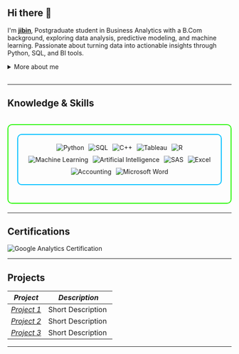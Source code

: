 

## Hi there 👋

I'm **[jibin](https://www.linkedin.com/in/jibin-george-589b6131a)**, Postgraduate student in Business Analytics with a B.Com background, exploring data analysis, predictive modeling, and machine learning. Passionate about turning data into actionable insights through Python, SQL, and BI tools.

<details>
  <summary>More about me</summary>

- *Name*: Jibin
- *From*: Canada
Business Analyst in Training | Data Enthusiast | Commerce Graduate

I have experience in data analysis, predictive modeling, and business reporting.

Continuously improving my skills in data visualization, machine learning, and data-driven decision making.

I’m currently learning and exploring advanced analytics techniques, BI tools, and real-world business applications.
</details>
<br>

---

<h2 id="knowledge_skills" align=''> Knowledge & Skills </h2>

<br>

<div style="border: 2px solid #22F700; border-radius: 10px; padding: 20px; margin-bottom: 20px;">
  <div align="left" style="display: flex; flex-wrap: wrap; justify-content: center; gap: 10px;">
      <div style="border: 2px solid #00BFFF; border-radius: 10px; padding: 20px; margin-bottom: 20px;">
  <div align="left" style="display: flex; flex-wrap: wrap; justify-content: center; gap: 10px;">
      <img src="https://img.shields.io/badge/Python-3776AB?style=for-the-badge&logo=python&color=000000" alt="Python" />
      <img src="https://img.shields.io/badge/SQL-336791?style=for-the-badge&logo=postgresql&color=000000" alt="SQL" />
      <img src="https://img.shields.io/badge/C++-00599C?style=for-the-badge&logo=c%2B%2B&color=000000" alt="C++" />
      <img src="https://img.shields.io/badge/Tableau-E97627?style=for-the-badge&logo=tableau&color=000000" alt="Tableau" />
      <img src="https://img.shields.io/badge/R-276DC3?style=for-the-badge&logo=r&color=000000" alt="R" />
      <img src="https://img.shields.io/badge/Machine_Learning-FF6F00?style=for-the-badge&logo=scikit-learn&color=000000" alt="Machine Learning" />
      <img src="https://img.shields.io/badge/AI-FF1493?style=for-the-badge&logo=openai&color=000000" alt="Artificial Intelligence" />
      <img src="https://img.shields.io/badge/SAS-2E9EEE?style=for-the-badge&logo=sas&color=000000" alt="SAS" />
      <img src="https://img.shields.io/badge/Excel-217346?style=for-the-badge&logo=microsoft-excel&color=000000" alt="Excel" />
      <img src="https://img.shields.io/badge/Accounting-6A0DAD?style=for-the-badge&logo=quickbooks&color=000000" alt="Accounting" />
      <img src="https://img.shields.io/badge/MS_Word-2B579A?style=for-the-badge&logo=microsoft-word&color=000000" alt="Microsoft Word" />
  </div>
</div>

      

  </div>
</div>

---
<h2 id="Certifications" align=''> Certifications </h2>

<div>
<img src="https://img.shields.io/badge/Google_Analytics-Certified-orange?style=for-the-badge&logo=google-analytics&color=000000" alt="Google Analytics Certification" />

</div>

---

<h2 id="Projects" align=''> Projects </h2>


| *Project*      | *Description*                                                                                  |
|-------------------|--------------------------------------------------------------------------------------------------|
| *[Project 1](https://github.com/)*    | Short Description |
| *[Project 2](https://github.com/)*    | Short Description |
| *[Project 3](https://github.com/)*    | Short Description | 

---
